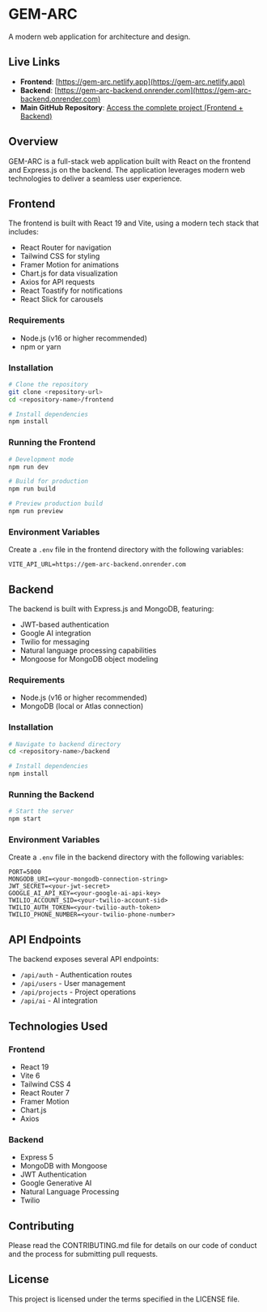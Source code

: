 # GEM-ARC

A modern web application for architecture and design.

## Live Links

- **Frontend**: [https://gem-arc.netlify.app](https://gem-arc.netlify.app)
- **Backend**: [https://gem-arc-backend.onrender.com](https://gem-arc-backend.onrender.com)
- **Main GitHub Repository**: [Access the complete project (Frontend + Backend)](https://github.com/jyotiranjan0216/GEM-ARC)

## Overview

GEM-ARC is a full-stack web application built with React on the frontend and Express.js on the backend. The application leverages modern web technologies to deliver a seamless user experience.

## Frontend

The frontend is built with React 19 and Vite, using a modern tech stack that includes:

- React Router for navigation
- Tailwind CSS for styling
- Framer Motion for animations
- Chart.js for data visualization
- Axios for API requests
- React Toastify for notifications
- React Slick for carousels

### Requirements

- Node.js (v16 or higher recommended)
- npm or yarn

### Installation

```bash
# Clone the repository
git clone <repository-url>
cd <repository-name>/frontend

# Install dependencies
npm install
```

### Running the Frontend

```bash
# Development mode
npm run dev

# Build for production
npm run build

# Preview production build
npm run preview
```

### Environment Variables

Create a `.env` file in the frontend directory with the following variables:

```
VITE_API_URL=https://gem-arc-backend.onrender.com
```

## Backend

The backend is built with Express.js and MongoDB, featuring:

- JWT-based authentication
- Google AI integration
- Twilio for messaging
- Natural language processing capabilities
- Mongoose for MongoDB object modeling

### Requirements

- Node.js (v16 or higher recommended)
- MongoDB (local or Atlas connection)

### Installation

```bash
# Navigate to backend directory
cd <repository-name>/backend

# Install dependencies
npm install
```

### Running the Backend

```bash
# Start the server
npm start
```

### Environment Variables

Create a `.env` file in the backend directory with the following variables:

```
PORT=5000
MONGODB_URI=<your-mongodb-connection-string>
JWT_SECRET=<your-jwt-secret>
GOOGLE_AI_API_KEY=<your-google-ai-api-key>
TWILIO_ACCOUNT_SID=<your-twilio-account-sid>
TWILIO_AUTH_TOKEN=<your-twilio-auth-token>
TWILIO_PHONE_NUMBER=<your-twilio-phone-number>
```

## API Endpoints

The backend exposes several API endpoints:

- `/api/auth` - Authentication routes
- `/api/users` - User management
- `/api/projects` - Project operations
- `/api/ai` - AI integration

## Technologies Used

### Frontend
- React 19
- Vite 6
- Tailwind CSS 4
- React Router 7
- Framer Motion
- Chart.js
- Axios

### Backend
- Express 5
- MongoDB with Mongoose
- JWT Authentication
- Google Generative AI
- Natural Language Processing
- Twilio

## Contributing

Please read the CONTRIBUTING.md file for details on our code of conduct and the process for submitting pull requests.

## License

This project is licensed under the terms specified in the LICENSE file.
